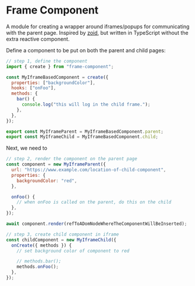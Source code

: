 # Frame Component

A module for creating a wrapper around iframes/popups for communicating with the parent page. Inspired by [zoid](https://github.com/krakenjs/zoid), but written in TypeScript without the extra reactive component.

Define a component to be put on both the parent and child pages:

```js
// step 1, define the component
import { create } from "frame-component";

const MyIframeBasedComponent = create({
  properties: ["backgroundColor"],
  hooks: ["onFoo"],
  methods: {
    bar() {
      console.log("this will log in the child frame.");
    },
  },
});

export const MyIframeParent = MyIframeBasedComponent.parent;
export const MyIframeChild = MyIframeBasedComponent.child;
```

Next, we need to

```js
// step 2, render the component on the parent page
const component = new MyIframeParent({
  url: "https://www.example.com/location-of-child-component",
  properties: {
    backgroundColor: "red",
  },

  onFoo() {
    // when onFoo is called on the parent, do this on the child
  },
});

await component.render(refToADomNodeWhereTheComponentWillBeInserted);

// step 3, create child component in iframe
const childComponent = new MyIframeChild({
  onCreate({ methods }) {
    // set background color of component to red

    // methods.bar();
    methods.onFoo();
  },
});
```
